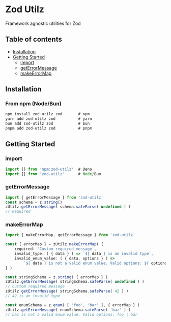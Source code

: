 # Zod Utilz
Framework agnostic utilities for Zod

## Table of contents
- [Installation](#installation)
- [Getting Started](#getting-started)
  - [import](#import)
  - [getErrorMessage](#geterrormessage)
  - [makeErrorMap](#makeerrormap)
  <!-- - [URLSearchParams](#urlsearchparams) -->
  <!-- - [FormData](#formdata) -->
  <!-- - [Partial Safe Parse](#partial-safe-parse) -->

## Installation

### From npm (Node/Bun)
```ts
npm install zod-utilz zod       # npm
yarn add zod-utilz zod          # yarn
bun add zod-utilz zod           # bun
pnpm add zod-utilz zod          # pnpm
```

## Getting Started

### import
```ts
import {} from 'npm:zod-utilz'  # Deno
import {} from 'zod-utilz'      # Node/Bun
```

### getErrorMessage
```ts
import { getErrorMessage } from 'zod-utilz'
const schema = z.string()
zUtilz.getErrorMessage( schema.safeParse( undefined ) )
// Required
```

### makeErrorMap
```ts
import { makeErrorMap, getErrorMessage } from 'zod-utilz'

const { errorMap } = zUtilz.makeErrorMap( {
    required: 'Custom required message',
    invalid_type: ( { data } ) => `${ data } is an invalid type`,
    invalid_enum_value: ( { data, options } ) =>
        `${ data } is not a valid enum value. Valid options: ${ options?.join( ' | ' ) } `,
} )

const stringSchema = z.string( { errorMap } )
zUtilz.getErrorMessage( stringSchema.safeParse( undefined ) )
// Custom required message
zUtilz.getErrorMessage( stringSchema.safeParse( 42 ) )
// 42 is an invalid type

const enumSchema = z.enum( [ 'foo', 'bar' ], { errorMap } )
zUtilz.getErrorMessage( enumSchema.safeParse( 'baz' ) )
// baz is not a valid enum value. Valid options: foo | bar
```

<!-- ### URLSearchParams -->
<!-- https://gist.github.com/JacobWeisenburger/9256eae415f6b0a04b718d633266a4e0 -->

<!-- ### FormData -->

<!-- ### Partial Safe Parse -->
<!-- https://gist.github.com/JacobWeisenburger/d5dbb4d5bcbb287b7661061a78536423 -->
